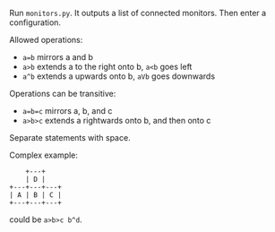 Run `monitors.py`. It outputs a list of connected monitors. Then enter a configuration.

Allowed operations:
- `a=b` mirrors a and b
- `a>b` extends a to the right onto b, `a<b` goes left
- `a^b` extends a upwards onto b, `aVb` goes downwards

Operations can be transitive:
- `a=b=c` mirrors a, b, and c
- `a>b>c` extends a rightwards onto b, and then onto c

Separate statements with space.

Complex example:
```
    +---+
    | D |
+---+---+---+
| A | B | C |
+---+---+---+
```
could be `a>b>c b^d`.
